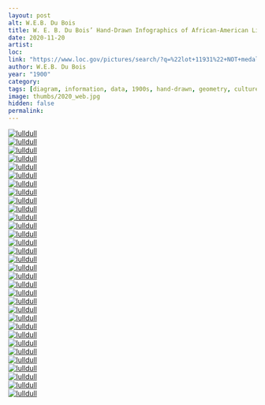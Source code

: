 ```yaml
---
layout: post
alt: W.E.B. Du Bois
title: W. E. B. Du Bois’ Hand-Drawn Infographics of African-American Life 
date: 2020-11-20
artist: 
loc: 
link: "https://www.loc.gov/pictures/search/?q=%22lot+11931%22+NOT+medal&co=anedub&st=gallery"
author: W.E.B. Du Bois
year: "1900"
category: 
tags: [diagram, information, data, 1900s, hand-drawn, geometry, culture]
image: thumbs/2020_web.jpg
hidden: false
permalink:
---
```






<div class="post_image_rounded">
	<a href="{{ site.baseurl }}/images/posts/2020_web/001.jpg" target="_blank">
	<img src="{{ site.baseurl }}/images/posts/2020_web/001.jpg" alt="lulldull"></a>
</div>

<div class="post_image_rounded">
	<a href="{{ site.baseurl }}/images/posts/2020_web/002.jpg" target="_blank">
	<img src="{{ site.baseurl }}/images/posts/2020_web/002.jpg" alt="lulldull"></a>
</div>

<div class="post_image_rounded">
	<a href="{{ site.baseurl }}/images/posts/2020_web/003.jpg" target="_blank">
	<img src="{{ site.baseurl }}/images/posts/2020_web/003.jpg" alt="lulldull"></a>
</div>

<div class="post_image_rounded">
	<a href="{{ site.baseurl }}/images/posts/2020_web/004.jpg" target="_blank">
	<img src="{{ site.baseurl }}/images/posts/2020_web/004.jpg" alt="lulldull"></a>
</div>

<div class="post_image_rounded">
	<a href="{{ site.baseurl }}/images/posts/2020_web/005.jpg" target="_blank">
	<img src="{{ site.baseurl }}/images/posts/2020_web/005.jpg" alt="lulldull"></a>
</div>

<div class="post_image_rounded">
	<a href="{{ site.baseurl }}/images/posts/2020_web/006.jpg" target="_blank">
	<img src="{{ site.baseurl }}/images/posts/2020_web/006.jpg" alt="lulldull"></a>
</div>

<div class="post_image_rounded">
	<a href="{{ site.baseurl }}/images/posts/2020_web/007.jpg" target="_blank">
	<img src="{{ site.baseurl }}/images/posts/2020_web/007.jpg" alt="lulldull"></a>
</div>

<div class="post_image_rounded">
	<a href="{{ site.baseurl }}/images/posts/2020_web/008.jpg" target="_blank">
	<img src="{{ site.baseurl }}/images/posts/2020_web/008.jpg" alt="lulldull"></a>
</div>

<div class="post_image_rounded">
	<a href="{{ site.baseurl }}/images/posts/2020_web/009.jpg" target="_blank">
	<img src="{{ site.baseurl }}/images/posts/2020_web/013.jpg" alt="lulldull"></a>
</div>

<div class="post_image_rounded">
	<a href="{{ site.baseurl }}/images/posts/2020_web/010.jpg" target="_blank">
	<img src="{{ site.baseurl }}/images/posts/2020_web/010.jpg" alt="lulldull"></a>
</div>

<div class="post_image_rounded">
	<a href="{{ site.baseurl }}/images/posts/2020_web/011.jpg" target="_blank">
	<img src="{{ site.baseurl }}/images/posts/2020_web/011.jpg" alt="lulldull"></a>
</div>

<div class="post_image_rounded">
	<a href="{{ site.baseurl }}/images/posts/2020_web/012.jpg" target="_blank">
	<img src="{{ site.baseurl }}/images/posts/2020_web/012.jpg" alt="lulldull"></a>
</div>

<div class="post_image_rounded">
	<a href="{{ site.baseurl }}/images/posts/2020_web/013.jpg" target="_blank">
	<img src="{{ site.baseurl }}/images/posts/2020_web/013.jpg" alt="lulldull"></a>
</div>

<div class="post_image_rounded">
	<a href="{{ site.baseurl }}/images/posts/2020_web/014.jpg" target="_blank">
	<img src="{{ site.baseurl }}/images/posts/2020_web/014.jpg" alt="lulldull"></a>
</div>

<div class="post_image_rounded">
	<a href="{{ site.baseurl }}/images/posts/2020_web/015.jpg" target="_blank">
	<img src="{{ site.baseurl }}/images/posts/2020_web/015.jpg" alt="lulldull"></a>
</div>

<div class="post_image_rounded">
	<a href="{{ site.baseurl }}/images/posts/2020_web/016.jpg" target="_blank">
	<img src="{{ site.baseurl }}/images/posts/2020_web/016.jpg" alt="lulldull"></a>
</div>

<div class="post_image_rounded">
	<a href="{{ site.baseurl }}/images/posts/2020_web/017.jpg" target="_blank">
	<img src="{{ site.baseurl }}/images/posts/2020_web/017.jpg" alt="lulldull"></a>
</div>

<div class="post_image_rounded">
	<a href="{{ site.baseurl }}/images/posts/2020_web/018.jpg" target="_blank">
	<img src="{{ site.baseurl }}/images/posts/2020_web/018.jpg" alt="lulldull"></a>
</div>

<div class="post_image_rounded">
	<a href="{{ site.baseurl }}/images/posts/2020_web/019.jpg" target="_blank">
	<img src="{{ site.baseurl }}/images/posts/2020_web/019.jpg" alt="lulldull"></a>
</div>

<div class="post_image_rounded">
	<a href="{{ site.baseurl }}/images/posts/2020_web/020.jpg" target="_blank">
	<img src="{{ site.baseurl }}/images/posts/2020_web/020.jpg" alt="lulldull"></a>
</div>

<div class="post_image_rounded">
	<a href="{{ site.baseurl }}/images/posts/2020_web/021.jpg" target="_blank">
	<img src="{{ site.baseurl }}/images/posts/2020_web/021.jpg" alt="lulldull"></a>
</div>

<div class="post_image_rounded">
	<a href="{{ site.baseurl }}/images/posts/2020_web/022.jpg" target="_blank">
	<img src="{{ site.baseurl }}/images/posts/2020_web/022.jpg" alt="lulldull"></a>
</div>

<div class="post_image_rounded">
	<a href="{{ site.baseurl }}/images/posts/2020_web/023.jpg" target="_blank">
	<img src="{{ site.baseurl }}/images/posts/2020_web/023.jpg" alt="lulldull"></a>
</div>

<div class="post_image_rounded">
	<a href="{{ site.baseurl }}/images/posts/2020_web/024.jpg" target="_blank">
	<img src="{{ site.baseurl }}/images/posts/2020_web/024.jpg" alt="lulldull"></a>
</div>

<div class="post_image_rounded">
	<a href="{{ site.baseurl }}/images/posts/2020_web/025.jpg" target="_blank">
	<img src="{{ site.baseurl }}/images/posts/2020_web/025.jpg" alt="lulldull"></a>
</div>

<div class="post_image_rounded">
	<a href="{{ site.baseurl }}/images/posts/2020_web/026.jpg" target="_blank">
	<img src="{{ site.baseurl }}/images/posts/2020_web/026.jpg" alt="lulldull"></a>
</div>

<div class="post_image_rounded">
	<a href="{{ site.baseurl }}/images/posts/2020_web/027.jpg" target="_blank">
	<img src="{{ site.baseurl }}/images/posts/2020_web/027.jpg" alt="lulldull"></a>
</div>

<div class="post_image_rounded">
	<a href="{{ site.baseurl }}/images/posts/2020_web/028.jpg" target="_blank">
	<img src="{{ site.baseurl }}/images/posts/2020_web/028.jpg" alt="lulldull"></a>
</div>

<div class="post_image_rounded">
	<a href="{{ site.baseurl }}/images/posts/2020_web/029.jpg" target="_blank">
	<img src="{{ site.baseurl }}/images/posts/2020_web/029.jpg" alt="lulldull"></a>
</div>

<div class="post_image_rounded">
	<a href="{{ site.baseurl }}/images/posts/2020_web/030.jpg" target="_blank">
	<img src="{{ site.baseurl }}/images/posts/2020_web/030.jpg" alt="lulldull"></a>
</div>

<div class="post_image_rounded">
	<a href="{{ site.baseurl }}/images/posts/2020_web/031.jpg" target="_blank">
	<img src="{{ site.baseurl }}/images/posts/2020_web/031.jpg" alt="lulldull"></a>
</div>

<div class="post_image_rounded">
	<a href="{{ site.baseurl }}/images/posts/2020_web/032.jpg" target="_blank">
	<img src="{{ site.baseurl }}/images/posts/2020_web/032.jpg" alt="lulldull"></a>
</div>



















</div>

